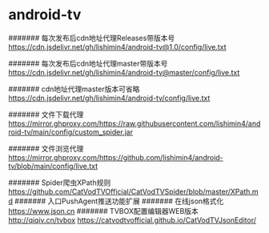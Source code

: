 # android-tv

####### 每次发布后cdn地址代理Releases带版本号  https://cdn.jsdelivr.net/gh/lishimin4/android-tv@1.0/config/live.txt

####### 每次发布后cdn地址代理master带版本号  https://cdn.jsdelivr.net/gh/lishimin4/android-tv@master/config/live.txt

####### cdn地址代理master版本可省略  https://cdn.jsdelivr.net/gh/lishimin4/android-tv/config/live.txt

####### 文件下载代理  https://mirror.ghproxy.com/https://raw.githubusercontent.com/lishimin4/android-tv/main/config/custom_spider.jar

####### 文件浏览代理  https://mirror.ghproxy.com/https://github.com/lishimin4/android-tv/blob/main/config/live.txt


####### Spider爬虫XPath规则  https://github.com/CatVodTVOfficial/CatVodTVSpider/blob/master/XPath.md
####### 入口PushAgent推送功能扩展
####### 在线json格式化  https://www.json.cn
####### TVBOX配置编辑器WEB版本  http://qiqiv.cn/tvbox  https://catvodtvofficial.github.io/CatVodTVJsonEditor/
